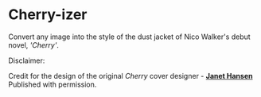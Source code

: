 # **Cherry-izer**
Convert any image into the style of the dust jacket of Nico Walker's debut novel, *'Cherry'*.  



Disclaimer:

Credit for the design of the original *Cherry* cover designer - **[Janet Hansen](http://www.janet-hansen.com/)**  
Published with permission.
